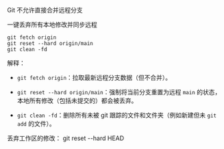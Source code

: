 Git 不允许直接合并远程分支

一键丢弃所有本地修改并同步远程

    git fetch origin
    git reset --hard origin/main
    git clean -fd

解释：

-   `git fetch origin`：拉取最新远程分支数据（但不合并）。
    
-   `git reset --hard origin/main`：强制将当前分支重置为远程 `main` 的状态，本地所有修改（包括未提交的）都会被丢弃。
    
-   `git clean -fd`：删除所有未被 git 跟踪的文件和文件夹（例如新建但未 `git add` 的文件）。


丢弃工作区的修改：
git  reset  --hard  HEAD
<!--stackedit_data:
eyJoaXN0b3J5IjpbLTE1NjQxNjU2NjAsLTU4ODY4NjE2M119
-->